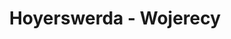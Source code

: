 ---
title: Hoyerswerda - Wojerecy
url: /hoyerswerda-wojerecy/
latitude: 51.439
longitude: 14.244
---